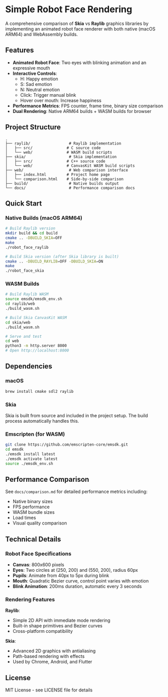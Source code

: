 # Simple Robot Face Rendering

A comprehensive comparison of **Skia** vs **Raylib** graphics libraries by implementing an animated robot face renderer with both native (macOS ARM64) and WebAssembly builds.

## Features

- **Animated Robot Face**: Two eyes with blinking animation and an expressive mouth
- **Interactive Controls**:
  - H: Happy emotion
  - S: Sad emotion
  - N: Neutral emotion
  - Click: Trigger manual blink
  - Hover over mouth: Increase happiness
- **Performance Metrics**: FPS counter, frame time, binary size comparison
- **Dual Rendering**: Native ARM64 builds + WASM builds for browser

## Project Structure

```
.
├── raylib/                 # Raylib implementation
│   ├── src/               # C source code
│   └── web/               # WASM build scripts
├── skia/                   # Skia implementation
│   ├── src/               # C++ source code
│   └── web/               # CanvasKit WASM build scripts
├── web/                    # Web comparison interface
│   ├── index.html         # Project home page
│   └── comparison.html    # Side-by-side comparison
├── build/                  # Native builds output
└── docs/                   # Performance comparison docs
```

## Quick Start

### Native Builds (macOS ARM64)

```bash
# Build Raylib version
mkdir build && cd build
cmake .. -DBUILD_SKIA=OFF
make
./robot_face_raylib

# Build Skia version (after Skia library is built)
cmake .. -DBUILD_RAYLIB=OFF -DBUILD_SKIA=ON
make
./robot_face_skia
```

### WASM Builds

```bash
# Build Raylib WASM
source emsdk/emsdk_env.sh
cd raylib/web
./build_wasm.sh

# Build Skia CanvasKit WASM
cd skia/web
./build_wasm.sh

# Serve and test
cd web
python3 -m http.server 8000
# Open http://localhost:8000
```

## Dependencies

### macOS

```bash
brew install cmake sdl2 raylib
```

### Skia

Skia is built from source and included in the project setup. The build process automatically handles this.

### Emscripten (for WASM)

```bash
git clone https://github.com/emscripten-core/emsdk.git
cd emsdk
./emsdk install latest
./emsdk activate latest
source ./emsdk_env.sh
```

## Performance Comparison

See `docs/comparison.md` for detailed performance metrics including:
- Native binary sizes
- FPS performance
- WASM bundle sizes
- Load times
- Visual quality comparison

## Technical Details

### Robot Face Specifications

- **Canvas**: 800x600 pixels
- **Eyes**: Two circles at (250, 200) and (550, 200), radius 60px
- **Pupils**: Animate from 40px to 5px during blink
- **Mouth**: Quadratic Bezier curve, control point varies with emotion
- **Blink Animation**: 200ms duration, automatic every 3 seconds

### Rendering Features

**Raylib**:
- Simple 2D API with immediate mode rendering
- Built-in shape primitives and Bezier curves
- Cross-platform compatibility

**Skia**:
- Advanced 2D graphics with antialiasing
- Path-based rendering with effects
- Used by Chrome, Android, and Flutter

## License

MIT License - see LICENSE file for details
